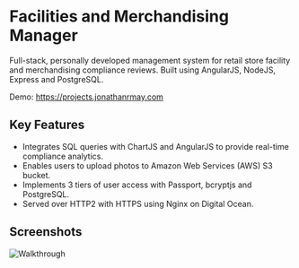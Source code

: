 # Facilities and Merchandising Manager
Full-stack, personally developed management system for retail store facility and merchandising compliance reviews.
Built using AngularJS, NodeJS, Express and PostgreSQL.

Demo: https://projects.jonathanrmay.com

Key Features
---
* Integrates SQL queries with ChartJS and AngularJS to provide real-time compliance analytics.
* Enables users to upload photos to Amazon Web Services (AWS) S3 bucket.
* Implements 3 tiers of user access with Passport, bcryptjs and PostgreSQL.
* Served over HTTP2 with HTTPS using Nginx on Digital Ocean.

## Screenshots
![Walkthrough](http://jonathanrmay.com/img/portfolio/store.gif "Facilities and Merchandising Manager")
